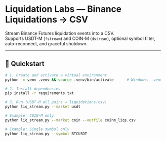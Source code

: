 # Liquidation Labs — Binance Liquidations → CSV

Stream Binance Futures liquidation events into a CSV.  
Supports USDT-M (`fstream`) and COIN-M (`dstream`), optional symbol filter, auto-reconnect, and graceful shutdown.

---

## 🚀 Quickstart

```bash
# 1. Create and activate a virtual environment
python -m venv .venv && source .venv/bin/activate      # Windows: .venv\Scripts\activate

# 2. Install dependencies
pip install -r requirements.txt

# 3. Run (USDT-M all pairs → liquidations.csv)
python liq_stream.py --market usdt

# Example: COIN-M only
python liq_stream.py --market coin --outfile coinm_liqs.csv

# Example: Single symbol only
python liq_stream.py --symbol BTCUSDT
